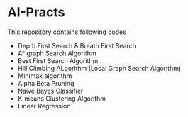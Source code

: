 # AI-Practs
This repository contains following codes
- Depth First Search & Breath First Search
- A* graph Search Algorithm
- Best First Search Algorithm
- Hill Climbing ALgorithm (Local Graph Search Algorithm)
- Minimax algorithm
- Alpha Beta Pruning
- Naive Bayes Classifier 
- K-means Clustering Algorithm
- Linear Regression
